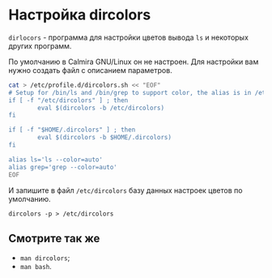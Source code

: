 # Настройка dircolors

`dirlocors` - программа для настройки цветов вывода `ls` и некоторых других программ.

По умолчанию в Calmira GNU/Linux он не настроен. Для настройки вам нужно создать файл с описанием параметров.

```bash
cat > /etc/profile.d/dircolors.sh << "EOF"
# Setup for /bin/ls and /bin/grep to support color, the alias is in /etc/bashrc.
if [ -f "/etc/dircolors" ] ; then
        eval $(dircolors -b /etc/dircolors)
fi

if [ -f "$HOME/.dircolors" ] ; then
        eval $(dircolors -b $HOME/.dircolors)
fi

alias ls='ls --color=auto'
alias grep='grep --color=auto'
EOF
```

И запишите в файл `/etc/dircolors` базу данных настроек цветов по умолчанию.

```
dircolors -p > /etc/dircolors
```

## Смотрите так же

- `man dircolors`;
- `man bash`.
